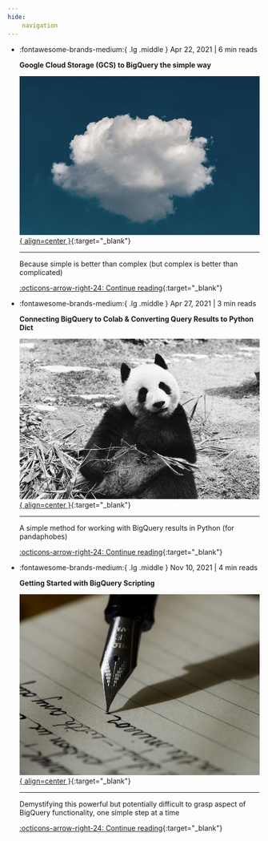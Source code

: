 ```yaml
---
hide:
    navigation
---
```


<div class="grid cards" markdown>

-   :fontawesome-brands-medium:{ .lg .middle } Apr 22, 2021 | 6 min reads
    
    __Google Cloud Storage (GCS) to BigQuery the simple way__ 

    [![Image title](../assets/gcs-to-bigquery.jpg){ align=center }](https://towardsdatascience.com/google-cloud-storage-gcs-to-bigquery-the-simple-way-4bb74216b8c8){:target="_blank"}

    ---
    
    Because simple is better than complex (but complex is better than complicated)

    [:octicons-arrow-right-24: Continue reading](https://towardsdatascience.com/google-cloud-storage-gcs-to-bigquery-the-simple-way-4bb74216b8c8){:target="_blank"}


-   :fontawesome-brands-medium:{ .lg .middle } Apr 27, 2021 | 3 min reads
    
    __Connecting BigQuery to Colab & Converting Query Results to Python Dict__

    [![Image title](../assets/bq-to-colab.webp){ align=center }](https://blog.devgenius.io/connecting-bigquery-to-colab-and-converting-query-results-to-python-dictionaries-9a19a4bac065){:target="_blank"}

    ---
    
    A simple method for working with BigQuery results in Python (for pandaphobes)

    [:octicons-arrow-right-24: Continue reading](https://blog.devgenius.io/connecting-bigquery-to-colab-and-converting-query-results-to-python-dictionaries-9a19a4bac065){:target="_blank"}


-   :fontawesome-brands-medium:{ .lg .middle } Nov 10, 2021 | 4 min reads
    
    __Getting Started with BigQuery Scripting__

    [![Image title](../assets/bigquery-scripting.jpg){ align=center }](https://towardsdatascience.com/getting-started-with-bigquery-scripting-45bdd968010c){:target="_blank"}

    ---
    
    Demystifying this powerful but potentially difficult to grasp aspect of BigQuery functionality, one simple step at a time

    [:octicons-arrow-right-24: Continue reading](https://towardsdatascience.com/getting-started-with-bigquery-scripting-45bdd968010c){:target="_blank"}

</div>